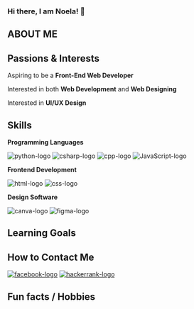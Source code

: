 ### Hi there, I am Noela! 👋

<!--
**NMAndosay/NMAndosay** is a ✨ _special_ ✨ repository because its `README.md` (this file) appears on your GitHub profile.

Here are some ideas to get you started:

- 🔭 I’m currently working on ...
- 🌱 I’m currently learning ...
- 👯 I’m looking to collaborate on ...
- 🤔 I’m looking for help with ...
- 💬 Ask me about ...
- 📫 How to reach me: ...
- 😄 Pronouns: ...
- ⚡ Fun fact: ...
-->

<h2>ABOUT ME</h2>
<p></p>

<h2>Passions & Interests</h2>
<p>Aspiring to be a <b>Front-End Web Developer</b></p>
<p>Interested in both <b>Web Development</b> and <b>Web Designing</b></p>
<p>Interested in <b>UI/UX Design</b></p>

<h2>Skills</h2>
<div>
    <p><b>Programming Languages</b></p>
    <img src="	https://img.shields.io/badge/Python-14354C?style=for-the-badge&logo=python&logoColor=white" alt="python-logo" />
    <img src="https://img.shields.io/badge/C%23-239120?style=for-the-badge&logo=c-sharp&logoColor=white" alt="csharp-logo"/>
    <img src="https://img.shields.io/badge/C%2B%2B-00599C?style=for-the-badge&logo=c%2B%2B&logoColor=white" alt="cpp-logo"/>
    <img src="https://img.shields.io/badge/JavaScript-F7DF1E?style=for-the-badge&logo=javascript&logoColor=black" alt="JavaScript-logo"/>
</div>

<div>
    <p><b>Frontend Development</b></p>
    <img src="https://img.shields.io/badge/HTML5-E34F26?style=for-the-badge&logo=html5&logoColor=white" alt="html-logo" />
    <img src="https://img.shields.io/badge/CSS3-1572B6?style=for-the-badge&logo=css3&logoColor=white" alt="css-logo" />
</div>

<div>
    <p><b>Design Software</b></p>
    <img src="https://img.shields.io/badge/Canva-%2300C4CC.svg?&style=for-the-badge&logo=Canva&logoColor=white" alt="canva-logo"/>
    <img src="https://img.shields.io/badge/Figma-F24E1E?style=for-the-badge&logo=figma&logoColor=white" alt="figma-logo"/>
</div>



<h2>Learning Goals</h2>

<h2>How to Contact Me</h2>
<a href="https://www.facebook.com/nmdandosay13/"><img src="https://img.shields.io/badge/Facebook-1877F2?style=for-the-badge&logo=facebook&logoColor=white" alt="facebook-logo"/></a>
<a href="https://www.hackerrank.com/profile/NoelaAndosay"><img src="https://img.shields.io/badge/-Hackerrank-2EC866?style=for-the-badge&logo=HackerRank&logoColor=white" alt="hackerrank-logo"/></a>

<h2>Fun facts / Hobbies</h2>

